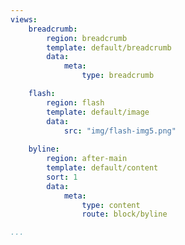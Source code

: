 ```yaml
---
views:
    breadcrumb:
        region: breadcrumb
        template: default/breadcrumb
        data:
            meta: 
                type: breadcrumb

    flash:
        region: flash
        template: default/image
        data:
            src: "img/flash-img5.png"
            
    byline:
        region: after-main
        template: default/content
        sort: 1
        data:
            meta:
                type: content
                route: block/byline

...
```

